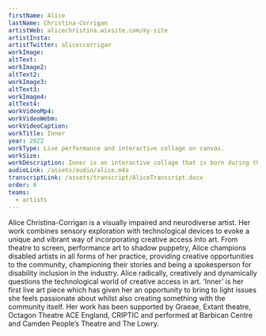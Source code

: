 ```yaml
---
firstName: Alice
lastName: Christina-Corrigan
artistWeb: alicechristina.wixsite.com/my-site
artistInsta:
artistTwitter: aliceccorrigan
workImage:
altText:
workImage2:
altText2:
workImage3:
altText3:
workImage4:
altText4:
workVideoMp4:
workVideoWebm:
workVideoCaption:
workTitle: Inner
year: 2022
workType: Live performance and interactive collage on canvas.
workSize:
workDescription: Inner is an interactive collage that is born during the artist’s opening night live performance, and continues to grow through contributions of visitors throughout the exhibition run. The performance is underpinned by a dynamic sound score using paint, materials, and sensory exploration to evoke unique storytelling, and to push creative integrated access across artistic forms. It raises attention to the experience of being overlooked, underrepresented, and easily stereotyped, yet results in a beautiful collaborative collage, uniting us with the shared experience of humanity.
audioLink: /assets/audio/alice.m4a
transcriptLink: /assets/transcript/AliceTranscript.docx
order: 6
teams:
  - artists
---
```


Alice Christina-Corrigan is a visually impaired and neurodiverse artist. Her work combines sensory exploration with technological devices to evoke a unique and vibrant way of incorporating creative access into art. From theatre to screen, performance art to shadow puppetry, Alice champions disabled artists in all forms of her practice, providing creative opportunities to the community, championing their stories and being a spokesperson for disability inclusion in the industry. Alice radically, creatively and dynamically questions the technological world of creative access in art. ‘Inner’ is her first live art piece which has given her an opportunity to bring to light issues she feels passionate about whilst also creating something with the community itself. Her work has been supported by Graeae, Extant theatre, Octagon Theatre ACE England, CRIPTIC and performed at Barbican Centre and Camden People’s Theatre and The Lowry.
